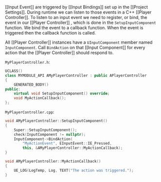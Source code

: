 [[Input Event]] are triggered by [[Input Bindings]] set up in the [[Project Settings]].
During runtime we can listen to those events in a C++ [[Player Controller]].
To listen to an input event we need to register, or bind, the event in our [[Player Controller]] , which is done in the `SetupInputComponent` function.
We bind the event to a callback function.
When the event is triggered then the callback function is called.

All [[Player Controller]] instances have a `UInputComponent` member named `InputComponent`.
Call `BindAction` on that [[Input Component]] for every action that the [[Player Controller]] should respond to.

`MyPlayerController.h`:
```cpp
UCLASS()
class MYMODULE_API AMyPlayerController : public APlayerController
{
	GENERATED_BODY()
public:
	virtual void SetupInputComponent() override;
	void MyActionCallback();
};
```

`MyPlayerController.cpp`:
```cpp
void AMyPlayerController::SetupInputComponent()
{
	Super::SetupInputComponent();
	check(InputComponent != nullptr);
	InputComponent->BindAction(
		"MyActionEvent", EInputEvent::IE_Pressed,
		this, &AMyPlayerController::MyActionCallback);
}

void AMyPlayerController::MyActionCallback()
{
	UE_LOG(LogTemp, Log, TEXT("The action was triggered.");
}
```